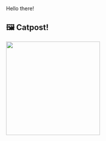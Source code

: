 Hello there!



## 🖼️ Catpost!

<sub>
    <img src="https://cdn2.thecatapi.com/images/RTMu6b5JT.jpg" height="256">
</sub>

